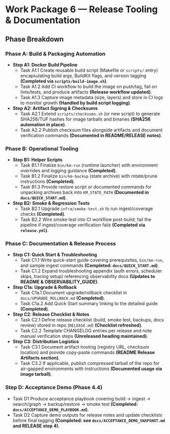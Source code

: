 # Work Package 6 — Release Tooling & Documentation

## Phase Breakdown

### Phase A: Build & Packaging Automation
- **Step A1: Docker Build Pipeline**
  - Task A1.1 Create reusable build script (Makefile or `scripts/` entry) encapsulating build args, BuildKit flags, and version tagging **(Completed via `scripts/build-image.sh`)**.
  - Task A1.2 Add CI workflow to build the image on push/tag, fail on lints/tests, and produce artifacts **(Release workflow updated)**.
  - Task A1.3 Capture image metadata (size, layers) and store in CI logs to monitor growth **(Handled by build script logging)**.
- **Step A2: Artifact Signing & Checksums**
  - Task A2.1 Extend `scripts/checksums.sh` (or new script) to generate SHA256/TUF hashes for image tarballs and binaries **(SHA256 automation in place)**.
  - Task A2.2 Publish checksum files alongside artifacts and document verification commands **(Documented in README/RELEASE notes)**.

### Phase B: Operational Tooling
- **Step B1: Helper Scripts**
  - Task B1.1 Finalize `bin/km-run` (runtime launcher) with environment overrides and logging guidance **(Completed)**.
  - Task B1.2 Finalize `bin/km-backup` (state archive) with rotate/prune instructions **(Completed)**.
  - Task B1.3 Provide restore script or documented commands for unpacking archives back into `KM_STATE_PATH` **(Documented in `docs/QUICK_START.md`)**.
- **Step B2: Smoke & Regression Tests**
  - Task B2.1 Upgrade `infra/smoke-test.sh` to run ingest/coverage checks **(Completed)**.
  - Task B2.2 Wire smoke test into CI workflow post-build; fail the pipeline if ingest/coverage verification fails **(Completed via `release.yml`)**.

### Phase C: Documentation & Release Process
- **Step C1: Quick Start & Troubleshooting**
  - Task C1.1 Write quick-start guide covering prerequisites, `bin/km-run`, and sample ingest commands **(Completed: `docs/QUICK_START.md`)**.
  - Task C1.2 Expand troubleshooting appendix (auth errors, scheduler skips, tracing setup) referencing observability docs **(Updates to README & OBSERVABILITY_GUIDE)**.
- **Step C1a: Upgrade & Rollback**
  - Task C1a.1 Document upgrade/rollback checklist in `docs/UPGRADE_ROLLBACK.md` **(Completed)**.
  - Task C1a.2 Add Quick Start summary linking to the detailed guide **(Completed)**.
- **Step C2: Release Checklist & Notes**
  - Task C2.1 Define release checklist (build, smoke test, backups, docs review) stored in repo (`RELEASE.md`) **(Checklist refreshed)**.
  - Task C2.2 Template CHANGELOG entries per release and note manual verification steps **(Unreleased heading maintained)**.
- **Step C3: Distribution Logistics**
  - Task C3.1 Document artifact hosting (registry URL, checksum location) and provide copy-paste commands **(README Release Artifacts section)**.
  - Task C3.2 If applicable, publish compressed tarball of the repo for air-gapped environments with instructions **(Documented usage via image tarball)**.

### Step D: Acceptance Demo (Phase 4.4)
- Task D1 Produce acceptance playbook covering build → ingest → search/graph → backup/restore → smoke test **(Completed: `docs/ACCEPTANCE_DEMO_PLAYBOOK.md`)**.
- Task D2 Capture demo outputs for release notes and update checklists before final tagging **(Completed: see `docs/ACCEPTANCE_DEMO_SNAPSHOT.md` and RELEASE step 4)**.
